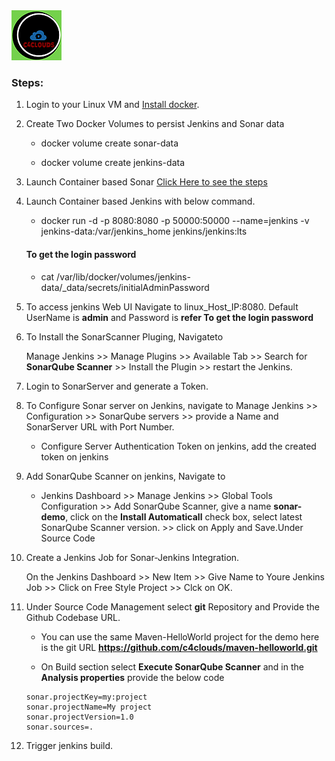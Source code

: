 <img src="../images/c4logo.png">

### Steps:
1. Login to your Linux VM and [Install docker](https://github.com/c4clouds/docker-tutorials/edit/master/install_docker_centos7.md).

2. Create Two Docker Volumes to persist Jenkins and Sonar data
    
    * docker volume create sonar-data
    
    * docker volume create jenkins-data

3. Launch Container based Sonar [Click Here to see the steps](https://github.com/c4clouds/sonar-jenkins/blob/main/docs/ting_up_a_Dockerized_SonarScanner.md)

4. Launch Container based Jenkins with below command.

    * docker run -d -p 8080:8080 -p 50000:50000 --name=jenkins -v jenkins-data:/var/jenkins_home jenkins/jenkins:lts

    #### To get the login password

    * cat /var/lib/docker/volumes/jenkins-data/_data/secrets/initialAdminPassword

5. To access jenkins Web UI Navigate to linux_Host_IP:8080. Default UserName is **admin** and Password is **refer To get the login password**

6. To Install the SonarScanner Pluging, Navigateto 
   
   Manage Jenkins >> Manage Plugins >> Available Tab >> Search for **SonarQube Scanner** >> Install the Plugin >> restart the Jenkins.

7. Login to SonarServer and generate a Token.   

8.  To Configure Sonar server on Jenkins, navigate to 
    Manage Jenkins >> Configuration >> SonarQube servers >> provide a Name and SonarServer URL with Port Number.

    * Configure Server Authentication Token on jenkins, add the created token on jenkins   

9. Add SonarQube Scanner on jenkins, Navigate to 

   * Jenkins Dashboard >> Manage Jenkins >> Global Tools Configuration >> Add SonarQube Scanner, give a name **sonar-demo**, click on the **Install Automaticall** check box, select latest SonarQube Scanner version. >> click on Apply and Save.Under Source Code      

9. Create a Jenkins Job for Sonar-Jenkins Integration.

    On the Jenkins Dashboard >> New Item >> Give Name to Youre Jenkins Job >> Click on Free Style Project >> Clck on OK.

10. Under Source Code  Management select **git** Repository and Provide the Github Codebase URL.

    * You can use the same Maven-HelloWorld project for the demo here is the git URL
    **https://github.com/c4clouds/maven-helloworld.git**

    * On Build section select **Execute SonarQube Scanner** and in the **Analysis properties** provide the below code
    ```
    sonar.projectKey=my:project
    sonar.projectName=My project
    sonar.projectVersion=1.0
    sonar.sources=.
    ```

11. Trigger jenkins build.
